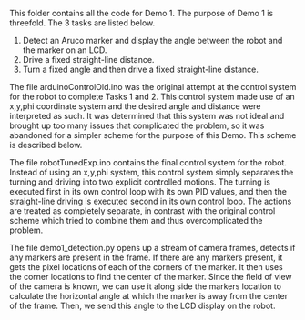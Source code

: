 This folder contains all the code for Demo 1.
The purpose of Demo 1 is threefold. The 3 tasks are listed below.
1. Detect an Aruco marker and display the angle between the robot and the marker on an LCD.
2. Drive a fixed straight-line distance.
3. Turn a fixed angle and then drive a fixed straight-line distance.

The file arduinoControlOld.ino was the original attempt at the control system for the robot to complete Tasks 1 and 2. This control system made use of an x,y,phi coordinate system and the desired angle and distance were interpreted as such. It was determined that this system was not ideal and brought up too many issues that complicated the problem, so it was abandoned for a simpler scheme for the purpose of this Demo. This scheme is described below.

The file robotTunedExp.ino contains the final control system for the robot. Instead of using an x,y,phi system, this control system simply separates the turning and driving into two explicit controlled motions. The turning is executed first in its own control loop with its own PID values, and then the straight-line driving is executed second in its own control loop. The actions are treated as completely separate, in contrast with the original control scheme which tried to combine them and thus overcomplicated the problem.

The file demo1_detection.py opens up a stream of camera frames, detects if any markers are present in the frame. If there are any markers present, it gets the pixel locations of each of the corners of the marker. It then uses the corner locations to find the center of the marker. Since the field of view of the camera is known, we can use it along side the markers location to calculate the horizontal angle at which the marker is away from the center of the frame. Then, we send this angle to the LCD display on the robot.
